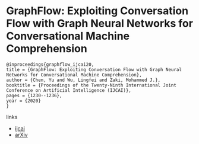 # GraphFlow: Exploiting Conversation Flow with Graph Neural Networks for Conversational Machine Comprehension

```
@inproceedings{graphflow_ijcai20,
title = {GraphFlow: Exploiting Conversation Flow with Graph Neural Networks for Conversational Machine Comprehension},
author = {Chen, Yu and Wu, Lingfei and Zaki, Mohammed J.},
booktitle = {Proceedings of the Twenty-Ninth International Joint Conference on Artificial Intelligence (IJCAI)},
pages = {1230--1236},
year = {2020}
}
```

links
- [ijcai](https://www.ijcai.org/Proceedings/2020/171)
- [arXiv](https://arxiv.org/abs/1908.00059)

